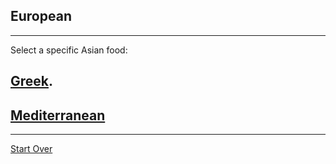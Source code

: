 ## European
---
Select a specific Asian food:
## [Greek](Greek.md).  
## [Mediterranean](Mediterranean.md)
---
[Start Over](../home.md)